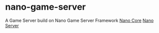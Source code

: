 # nano-game-server
A Game Server build on Nano Game Server Framework
[Nano Core](https://github.com/lonng/nano)
[Nano Server](https://github.com/lonng/nanoserver)
